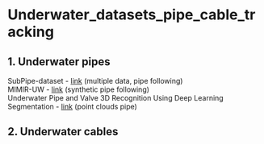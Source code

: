 # Underwater_datasets_pipe_cable_tracking

## 1. Underwater pipes
   SubPipe-dataset - [link](https://github.com/remaro-network/SubPipe-dataset/tree/main) (multiple data, pipe following) <br>
   MIMIR-UW - [link](https://github.com/remaro-network/MIMIR-UW) (synthetic pipe following) <br>
   Underwater Pipe and Valve 3D Recognition Using Deep Learning Segmentation - [link](https://www.kaggle.com/datasets/miguelmartinabadal/3d-rgb-pointclouds-of-underwater-pipes-and-valves) (point clouds pipe) <br>
   
## 2. Underwater cables
